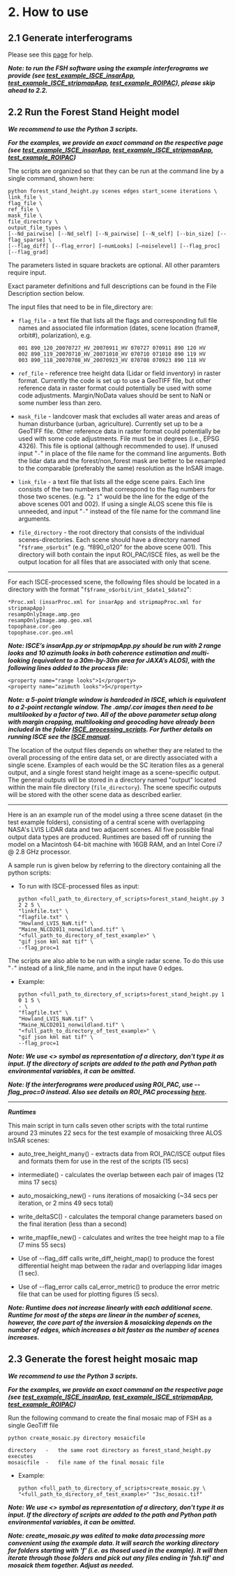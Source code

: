 # 2. How to use

## 2.1 Generate interferograms

Please see this [page](./docs/isce_preprocessing.md) for help. 

***Note: to run the FSH software using the example interferograms we provide (see [test_example_ISCE_insarApp](https://github.com/leiyangleon/FSH/blob/dev/docs/test_example_ISCE_insarApp.md), [test_example_ISCE_stripmapApp](https://github.com/leiyangleon/FSH/blob/dev/docs/test_example_ISCE_stripmapApp.md), [test_example_ROIPAC](https://github.com/leiyangleon/FSH/blob/dev/docs/test_example_ROIPAC.md)), please skip ahead to 2.2.***

## 2.2 Run the Forest Stand Height model

***We recommend to use the Python 3 scripts.***

***For the examples, we provide an exact command on the respective page (see [test_example_ISCE_insarApp](https://github.com/leiyangleon/FSH/blob/dev/docs/test_example_ISCE_insarApp.md), [test_example_ISCE_stripmapApp](https://github.com/leiyangleon/FSH/blob/dev/docs/test_example_ISCE_stripmapApp.md), [test_example_ROIPAC](https://github.com/leiyangleon/FSH/blob/dev/docs/test_example_ROIPAC.md))***

The scripts are organized so that they can be run at the command line by a single command, shown here:

	python forest_stand_height.py scenes edges start_scene iterations \
	link_file \
	flag_file \
	ref_file \
	mask_file \
	file_directory \
	output_file_types \
	[--Nd_pairwise] [--Nd_self] [--N_pairwise] [--N_self] [--bin_size] [--flag_sparse] \
	[--flag_diff] [--flag_error] [—numLooks] [—noiselevel] [--flag_proc] [--flag_grad]
	
The parameters listed in square brackets are optional. All other paramters require input.

Exact parameter definitions and full descriptions can be found in the File Description section below.

The input files that need to be in file_directory are:

  - `flag_file` - a text file that lists all the flags and corresponding full file names and associated file information (dates, scene location (frame#, orbit#), polarization), e.g. 
  
        001 890_120_20070727_HV_20070911_HV 070727 070911 890 120 HV
        002 890_119_20070710_HV_20071010_HV 070710 071010 890 119 HV
        003 890_118_20070708_HV_20070923_HV 070708 070923 890 118 HV
  
  - `ref_file` - reference tree height data (Lidar or field inventory) in raster format. Currently the code is set up to use a GeoTIFF file, but other reference data in raster format could potentially be used with some code adjustments. Margin/NoData values should be sent to NaN or some number less than zero. 	
	
  - `mask_file` - landcover mask that excludes all water areas and areas of human disturbance (urban, agriculture). Currently set up to be a GeoTIFF file. Other reference data in raster format could potentially be used with some code adjustments. File must be in degrees (i.e., EPSG 4326). This file is optional (although recommended to use). If unused input "`-`" in place of the file name for the command line arguments. Both the lidar data and the forest/non_forest mask are better to be resampled to the comparable (preferably the same) resolution as the InSAR image.
	
  - `link_file` - a text file that lists all the edge scene pairs. Each line consists of the two numbers that correspond to the flag numbers for those two scenes. (e.g. "`2 1`" would be the line for the edge of the above scenes 001 and 002). If using a single ALOS scene this file is unneeded, and input "`-`" instead of the file name for the command line arguments.	
	
  - `file_directory` - the root directory that consists of the individual scenes-directories. Each scene should have a directory named "`f$frame_o$orbit`" (e.g. “f890_o120” for the above scene 001). This directory will both contain the input ROI_PAC/ISCE files, as well be the output location for all files that are associated with only that scene.

---------------------------------------------------------------------------------------------------

For each ISCE-processed scene, the following files should be located in a directory with the format "`f$frame_o$orbit/int_$date1_$date2`":
		
    *Proc.xml (insarProc.xml for insarApp and stripmapProc.xml for stripmapApp)	
    resampOnlyImage.amp.geo	
    resampOnlyImage.amp.geo.xml	
    topophase.cor.geo		
    topophase.cor.geo.xml
		
***Note: ISCE’s insarApp.py or stripmapApp.py should be run with 2 range looks and 10 azimuth looks in both coherence estimation and multi-looking (equivalent to a 30m-by-30m area for JAXA’s ALOS), with the following lines added to the process file:***
		
    <property name="range looks">1</property>
    <property name="azimuth looks">5</property>

***Note: a 5-point triangle window is hardcoded in ISCE, which is equivalent to a 2-point rectangle window. The .amp/.cor images then need to be multilooked by a factor of two. All of the above parameter setup along with margin cropping, multilooking and geocoding have already been included in the folder [ISCE_processing_scripts](https://github.com/leiyangleon/FSH/blob/dev/ISCE_processing_scripts). For further details on running ISCE see the [ISCE manual](https://github.com/isce-framework/isce2).***


The location of the output files depends on whether they are related to the overall processing of the entire data set, or are directly associated with a single scene. Examples of each would be the SC iteration files as a general output, and a single forest stand height image as a scene-specific output. The general outputs will be stored in a directory named "output" located within the main file directory (`file_directory`). The scene specific outputs will be stored with the other scene data as described earlier.

---------------------------------------------------------------------------------------------------

Here is an an example run of the model using a three scene dataset (in the test example folders), consisting of a central scene with overlapping NASA's LVIS LiDAR data and two adjacent scenes. All five possible final output data types are produced. Runtimes are based off of running the model on a Macintosh 64-bit machine with 16GB RAM, and an Intel Core i7 @ 2.8 GHz processor.

A sample run is given below by referring to the directory containing all the python scripts:

- To run with ISCE-processed files as input:

      python <full_path_to_directory_of_scripts>forest_stand_height.py 3 2 2 5 \
      "linkfile.txt" \
      "flagfile.txt" \
      "Howland_LVIS_NaN.tif" \
      "Maine_NLCD2011_nonwildland.tif" \
      "<full_path_to_directory_of_test_example>" \
      "gif json kml mat tif" \
      --flag_proc=1

The scripts are also able to be run with a single radar scene. To do this use "`-`" instead of a link_file name, and in the input have 0 edges. 

- Example: 

      python <full_path_to_directory_of_scripts>forest_stand_height.py 1 0 1 5 \
      - \
      "flagfile.txt" \
      "Howland_LVIS_NaN.tif" \
      "Maine_NLCD2011_nonwildland.tif" \
      "<full_path_to_directory_of_test_example>" \
      "gif json kml mat tif" \
      --flag_proc=1

***Note: We use <> symbol as representation of a directory, don't type it as input. If the directory of scripts are added to the path and Python path environmental variables, it can be omitted.***

***Note: If the interferograms were produced using ROI_PAC, use --flag_proc=0 instead. Also see details on ROI_PAC processing [here](https://github.com/leiyangleon/FSH/blob/dev/docs/roi_pac_note.md).***

---------------------------------------------------------------------------------------------------

***Runtimes***

This main script in turn calls seven other scripts with the total runtime around 23 minutes 22 secs for the test example of mosaicking three ALOS InSAR scenes:

- auto_tree_height_many() - extracts data from ROI_PAC/ISCE output files and formats them for use in the rest of the scripts (15 secs)

- intermediate() - calculates the overlap between each pair of images (12 mins 17 secs)

- auto_mosaicking_new() - runs iterations of mosaicking (~34 secs per iteration, or 2 mins 49 secs total)

- write_deltaSC() - calculates the temporal change parameters based on the final iteration (less than a second)

- write_mapfile_new() - calculates and writes the tree height map to a file (7 mins 55 secs)

- Use of --flag_diff calls write_diff_height_map() to produce the forest differential height map between the radar and overlapping lidar images (1 sec).

- Use of --flag_error calls cal_error_metric() to produce the error metric file that can be used for plotting figures (5 secs).

***Note: Runtime does not increase linearly with each additional scene. Runtime for most of the steps are linear in the number of scenes, however, the core part of the inversion & mosaicking depends on the number of edges, which increases a bit faster as the number of scenes increases.***



## 2.3 Generate the forest height mosaic map

***We recommend to use the Python 3 scripts.***

***For the examples, we provide an exact command on the respective page (see [test_example_ISCE_insarApp](https://github.com/leiyangleon/FSH/blob/dev/docs/test_example_ISCE_insarApp.md), [test_example_ISCE_stripmapApp](https://github.com/leiyangleon/FSH/blob/dev/docs/test_example_ISCE_stripmapApp.md), [test_example_ROIPAC](https://github.com/leiyangleon/FSH/blob/dev/docs/test_example_ROIPAC.md))***

Run the following command to create the final mosaic map of FSH as a single GeoTiff file

    python create_mosaic.py directory mosaicfile 
	
    directory	-	the same root directory as forest_stand_height.py executes
    mosaicfile	-	file name of the final mosaic file
    
- Example: 

      python <full_path_to_directory_of_scripts>create_mosaic.py \
      "<full_path_to_directory_of_test_example>" "3sc_mosaic.tif"

***Note: We use <> symbol as representation of a directory, don't type it as input. If the directory of scripts are added to the path and Python path environmental variables, it can be omitted.***

***Note: create_mosaic.py was edited to make data processing more convenient using the example data. It will search the working directory for folders starting with 'f' (i.e. as thosed used in the example). It will then iterate through those folders and pick out any files ending in 'fsh.tif' and mosaick them together. Adjust as needed.***
